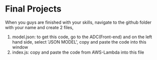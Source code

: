 # Final Projects 

When you guys are finished with your skills, navigate to the github folder with your name and create 2 files, 

1. model.json: to get this code, go to the ADC(Front-end) and on the left hand side, select 'JSON MODEL', copy and paste the code into this window 
2. index.js: copy and paste the code from AWS-Lambda into this file
